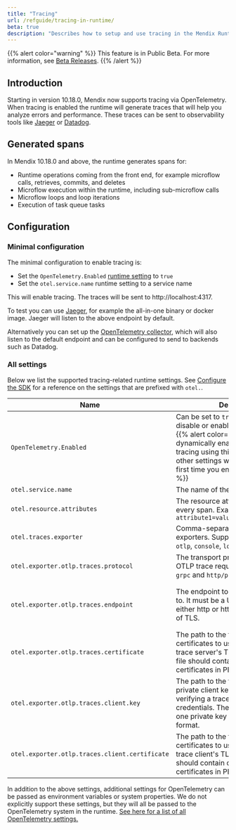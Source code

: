 ```yaml
---
title: "Tracing"
url: /refguide/tracing-in-runtime/
beta: true
description: "Describes how to setup and use tracing in the Mendix Runtime."
---
```


{{% alert color="warning" %}}
This feature is in Public Beta. For more information, see [Beta Releases](/releasenotes/beta-features/).
{{% /alert %}}

## Introduction

Starting in version 10.18.0, Mendix now supports tracing via OpenTelemetry. When tracing is enabled the runtime will generate traces that will help you analyze errors and performance.
These traces can be sent to observability tools like [Jaeger](https://www.jaegertracing.io/) or [Datadog](https://www.datadoghq.com/).

## Generated spans

In Mendix 10.18.0 and above, the runtime generates spans for:

* Runtime operations coming from the front end, for example microflow calls, retrieves, commits, and deletes
* Microflow execution within the runtime, including sub-microflow calls
* Microflow loops and loop iterations
* Execution of task queue tasks

## Configuration

### Minimal configuration

The minimal configuration to enable tracing is:

* Set the `OpenTelemetry.Enabled` [runtime setting](/refguide/custom-settings/) to `true`
* Set the `otel.service.name` runtime setting to a service name

This will enable tracing. The traces will be sent to http://localhost:4317.

To test you can use [Jaeger](https://www.jaegertracing.io/), for example the all-in-one binary or docker image. Jaeger will listen to the above endpoint by default.

Alternatively you can set up the [OpenTelemetry collector](https://opentelemetry.io/docs/collector/), which will also listen to the default endpoint and can be configured to send to backends such as Datadog.

### All settings

Below we list the supported tracing-related runtime settings. See [Configure the SDK](https://opentelemetry.io/docs/languages/java/configuration/#environment-variables-and-system-properties) for a reference on the settings that are prefixed with `otel.`.

| Name | Description | Default |
|------|-------------|---------|
| `OpenTelemetry.Enabled` | Can be set to `true` or `false` in order to disable or enable tracing.<br/> {{% alert color="info" %}} We support dynamically enabling/disabling tracing using this setting, but the other settings will only be applied the first time you enable tracing.{{% /alert %}} | `false` |
| `otel.service.name` | The name of the service. | `unknown_service:java` |
| `otel.resource.attributes` | The resource attributes to include in every span. Example: `attribute1=value1,attribute2=value2` | |
| `otel.traces.exporter` | Comma-separated list of span exporters. Supported values are: `otlp`, `console`, `logging-otlp`, and `none`. | `otlp` |
| `otel.exporter.otlp.traces.protocol` | The transport protocol to use on OTLP trace requests. Options include `grpc` and `http/protobuf`. | `grpc` |
| `otel.exporter.otlp.traces.endpoint` | The endpoint to send all OTLP traces to. It must be a URL with a scheme of either http or https based on the use of TLS. | `http://localhost:4317` when the protocol is `grpc`<br>`http://localhost:4318` when the protocol is `http/protobuf` |
| `otel.exporter.otlp.traces.certificate` | The path to the file containing trusted certificates to use when verifying a trace server's TLS credentials. The file should contain one or more X.509 certificates in PEM format. | By default the host platform's trusted root certificates are used. |
| `otel.exporter.otlp.traces.client.key` | The path to the file containing the private client key to use when verifying a trace client's TLS credentials. The file should contain one private key in PKCS8 PEM format. | By default no client key file is used. |
| `otel.exporter.otlp.traces.client.certificate` | The path to the file containing trusted certificates to use when verifying a trace client's TLS credentials. The file should contain one or more X.509 certificates in PEM format. | By default no certificate file is used. |

In addition to the above settings, additional settings for OpenTelemetry can be passed as environment variables or system properties. We do not explicitly support these settings, but they will all be passed to the OpenTelemetry system in the runtime. [See here for a list of all OpenTelemetry settings.](https://opentelemetry.io/docs/languages/java/configuration/#environment-variables-and-system-properties)
